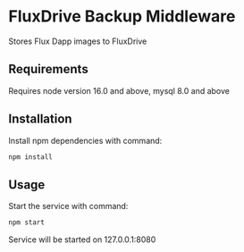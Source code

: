 # FluxDrive Backup Middleware

Stores Flux Dapp images to FluxDrive

## Requirements

Requires node version 16.0 and above, mysql 8.0 and above

## Installation

Install npm dependencies with command:

```javascript
npm install
```

## Usage

Start the service with command:

```javascript
npm start
```

Service will be started on 127.0.0.1:8080
